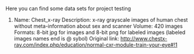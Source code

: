 Here you can find some data sets for project testing

1) Name: Chest_x-ray
   Description: x-ray grayscale images of human chest without meta-information about sex and scanner
   Volume: 420 images
   Formats: 8-bit jpg for images and 8-bit png for labeled images (labeled images names end is @ sybol)
   Original link: http://www.chestx-ray.com/index.php/education/normal-cxr-module-train-your-eye#!1
   